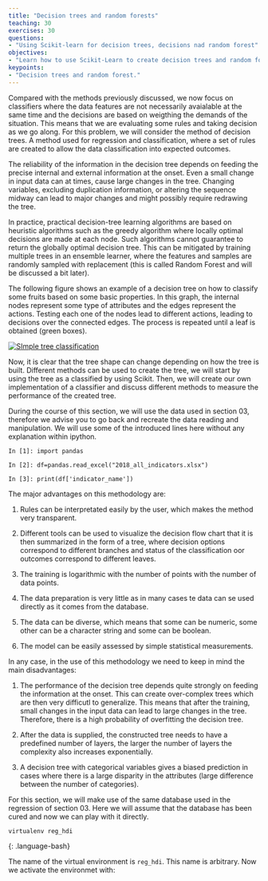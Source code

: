 ```yaml
---
title: "Decision trees and random forests"
teaching: 30
exercises: 30
questions:
- "Using Scikit-learn for decision trees, decisions nad random forest"
objectives:
- "Learn how to use Scikit-Learn to create decision trees and random forest for inductive inference"
keypoints:
- "Decision trees and random forest."
---
```


Compared with the methods previously discussed, we now focus on classifiers where the data features are not necessarily avaialable at the same time and the decisions are based on weigthing the demands of the situation. This means that we are evaluating some rules and taking decision as we go along. For this problem, we will consider the method of decision trees.  A method used for regression and classification, where a set of rules are created to allow the data classification into expected outcomes. 


The reliability of the information in the decision tree depends on feeding the precise internal and external information at the onset. Even a small change in input data can at times, cause large changes in the tree. Changing variables, excluding duplication information, or altering the sequence midway can lead to major changes and might possibly require redrawing the tree.

In practice, practical decision-tree learning algorithms are based on heuristic algorithms such as the greedy algorithm where locally optimal decisions are made at each node. Such algorithms cannot guarantee to return the globally optimal decision tree. This can be mitigated by training multiple trees in an ensemble learner, where the features and samples are randomly sampled with replacement (this is called Random Forest and will be discussed a bit later).

The following figure shows an example of a decision tree on how to classify some fruits based on some basic properties. In this graph, the internal nodes represent some type of attributes and  the edges represent the actions. Testing each one of the nodes lead to different actions, leading to decisions over the connected edges. The process is repeated until a leaf is obtained (green boxes).


<a href="{{ page.root }}/fig/03.Figure1.SImpleTreeExample.001.jpeg">
  <img src="{{ page.root }}/fig/03.Figure1.SImpleTreeExample.001.jpeg" alt="SImple tree classification" />
</a>


Now, it is clear that the tree shape can change depending on how the tree is built. Different methods can be used to create the tree, we will start by using the tree as a classified by using Scikit. Then, we will create our own implementation of a classifier and discuss different methods to measure the performance of the created tree.

During the course of this section, we will use the data used in section 03, therefore we advise you to go back and recreate the data reading and manipulation. We will use some of the introduced lines here without any explanation within ipython.

~~~
In [1]: import pandas

In [2]: df=pandas.read_excel("2018_all_indicators.xlsx")

In [3]: print(df['indicator_name']) 
~~~


The major advantages on this methodology are:

1) Rules can be interpretated easily by the user, which makes the method very transparent. 

2) Different tools can be used to visualize the decision flow chart that it is then summarized in the form of a tree, where decision options correspond to different branches and status of the classification oor outcomes correspond to different leaves. 

3) The training is logarithmic with the number of points with the number of data points.

4) The data preparation is very little as in many cases te data can se used directly as it comes from the database.

5) The data can be diverse, which means that some can be numeric, some other can be a character string and some can be boolean.

6) The model can be easily assessed by simple statistical measurements.

In any case, in the use of this methodology we need to keep in mind the main disadvantages:

1)  The performance of the decision tree depends quite strongly on feeding the information at the onset. This can create over-complex trees which are then very difficutl to generalize. This means that after the training, small changes in the input data can lead to large changes in the tree. Therefore, there is a high probability of overfitting the decision tree.

2)  After the data is supplied, the constructed tree needs to have a predefined number of layers, the larger the number of layers the complexity also increases exponentially.

3) A decision tree with categorical variables gives a biased prediction in cases where there is a large disparity in the attributes (large difference between the number of categories).

For this section, we will make use of the same database used in the regression of section 03. Here we will assume that the database has been cured and now we can play with it directly.

~~~
virtualenv reg_hdi
~~~
{: .language-bash}

The name of the virtual environment is ```reg_hdi```. This name is arbitrary.
Now we activate the environmet with:

